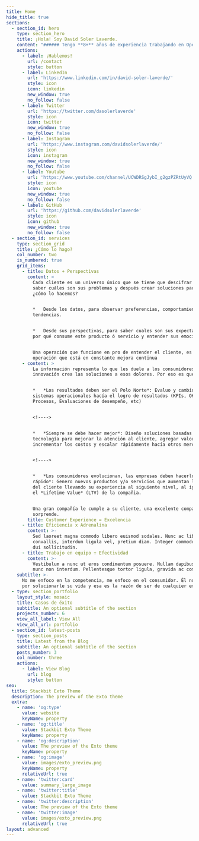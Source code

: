 ```yaml
---
title: Home
hide_title: true
sections:
  - section_id: hero
    type: section_hero
    title: ¡Hola! Soy David Soler Laverde.
    content: "###### Tengo **8+** años de experiencia trabajando en Operaciones y Consultoría como COO, Consultor e Intraemprendor en Latinoamérica \U0001F1E8\U0001F1F4\U0001F1FA\U0001F1FE\U0001F1E6\U0001F1F7\U0001F1F5\U0001F1EA\U0001F1EA\U0001F1E8\U0001F1F8\U0001F1FB\U0001F1F2\U0001F1FD.\n\n###### He impactado **15+** millones de clientes trabajando en Aviación, Hotelería, Alimentos & Bebidas, Transporte y Seguridad & Defensa.\n\n###### \U0001F3AF ¿Mi objetivo? Cazar y solucionar todos esos problemas estratégicos que generan clientes insatisfechos en industrias Tech.\n\n###### \U0001F64B\U0001F3FC‍♂️ Estoy comprometido en convertir **TUS** clientes en fans.\n"
    actions:
      - label: ¡Hablemos!
        url: /contact
        style: button
      - label: LinkedIn
        url: 'https://www.linkedin.com/in/david-soler-laverde/'
        style: icon
        icon: linkedin
        new_window: true
        no_follow: false
      - label: Twitter
        url: 'https://twitter.com/dasolerlaverde'
        style: icon
        icon: twitter
        new_window: true
        no_follow: false
      - label: Instagram
        url: 'https://www.instagram.com/davidsolerlaverde/'
        style: icon
        icon: instagram
        new_window: true
        no_follow: false
      - label: Youtube
        url: 'https://www.youtube.com/channel/UCWDRSgJybI_g2gzPZRtUyVQ'
        style: icon
        icon: youtube
        new_window: true
        no_follow: false
      - label: GitHub
        url: 'https://github.com/davidsolerlaverde'
        style: icon
        icon: github
        new_window: true
        no_follow: false
  - section_id: services
    type: section_grid
    title: ¿Cómo lo hago?
    col_number: two
    is_numbered: true
    grid_items:
      - title: Datos + Perspectivas
        content: >
          Cada cliente es un universo único que se tiene que descifrar para
          saber cuáles son sus problemas y después crear soluciones para ellos.
          ¿cómo lo hacemos?


          *   Desde los datos, para observar preferencias, comportamientos y
          tendencias.


          *   Desde sus perspectivas, para saber cuales son sus expectativas, el
          por qué consume este producto ó servicio y entender sus emociones.


          Una operación que funcione en pro de entender el cliente, es una
          operación que está en constante mejora continua
      - content: >
          La información representa lo que les duele a los consumidores, la
          innovación crea las soluciones a esos dolores. Por eso es que:


          *   *Los resultados deben ser el Polo Norte*: Evaluo y cambio los
          sistemas operacionales hacía el logro de resultados (KPIs, OKRs,
          Procesos, Evaluaciones de desempeño, etc)


          <!---->


          *   *Siempre se debe hacer mejor*: Diseño soluciones basadas en
          tecnología para mejorar la atención al cliente, agregar valor sin
          incrementar los costos y escalar rápidamente hacía otros mercados


          <!---->


          *   *Los consumidores evolucionan, las empresas deben hacerlo más
          rápido*: Genero nuevos productos y/o servicios que aumentan la lealtad
          del cliente llevando su experiencia al siguiente nivel, al igual que
          el *Lifetime Value* (LTV) de la compañia.


          Una gran compañía le cumple a su cliente, una excelente compañía los
          sorprende.
        title: Customer Experience = Excelencia
      - title: Eficiencia x Adrenalina
        content: >-
          Sed laoreet magna commodo libero euismod sodales. Nunc ac libero
          convallis, interdum ligula vel, pretium diam. Integer commodo sem at
          dui sollicitudin.
      - title: Trabajo en equipo ÷ Efectividad
        content: >-
          Vestibulum a nunc ut eros condimentum posuere. Nullam dapibus quis
          nunc non interdum. Pellentesque tortor ligula, gravida ac commodo eu.
    subtitle: >-
      No me enfoco en la competencia, me enfoco en el consumidor. Él nos paga
      por solucionarle su vida y esa es la razón de ser de cualquier empresa
  - type: section_portfolio
    layout_style: mosaic
    title: Casos de éxito
    subtitle: An optional subtitle of the section
    projects_number: 6
    view_all_label: View All
    view_all_url: portfolio
  - section_id: latest-posts
    type: section_posts
    title: Latest from the Blog
    subtitle: An optional subtitle of the section
    posts_number: 3
    col_number: three
    actions:
      - label: View Blog
        url: blog
        style: button
seo:
  title: Stackbit Exto Theme
  description: The preview of the Exto theme
  extra:
    - name: 'og:type'
      value: website
      keyName: property
    - name: 'og:title'
      value: Stackbit Exto Theme
      keyName: property
    - name: 'og:description'
      value: The preview of the Exto theme
      keyName: property
    - name: 'og:image'
      value: images/exto_preview.png
      keyName: property
      relativeUrl: true
    - name: 'twitter:card'
      value: summary_large_image
    - name: 'twitter:title'
      value: Stackbit Exto Theme
    - name: 'twitter:description'
      value: The preview of the Exto theme
    - name: 'twitter:image'
      value: images/exto_preview.png
      relativeUrl: true
layout: advanced
---
```


